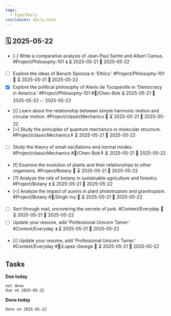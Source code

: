 ```yaml
---
tags:
  - Type/Daily
cssclasses: daily-note
---
```


## 🗓️ 2025-05-22

- [-] Write a comparative analysis of Jean-Paul Sartre and Albert Camus. #Project/Philosophy-101 ⏫ ⏳ 2025-05-21 📅 2025-05-22
- [ ] Explore the ideas of Baruch Spinoza in 'Ethics.' #Project/Philosophy-101 🔺 ⏳ 2025-05-21 📅 2025-05-22
- [x] Explore the political philosophy of Alexis de Tocqueville in 'Democracy in America.' #Project/Philosophy-101 #👤/Chen-Bob ⏳ 2025-05-21 📅 2025-05-22 ✅ 2025-05-22
- [/] Learn about the relationship between simple harmonic motion and circular motion. #Project/classicMechanics 🔽 ⏳ 2025-05-21 📅 2025-05-22
- [>] Study the principles of quantum mechanics in molecular structure. #Project/classicMechanics ⏬ ⏳ 2025-05-21 📅 2025-05-22
- [ ] Study the theory of small oscillations and normal modes. #Project/classicMechanics #👤/Chen-Bob ⏬ ⏳ 2025-05-21 📅 2025-05-22
- [f] Examine the evolution of plants and their relationships to other organisms. #Project/Botany 🔺 ⏳ 2025-05-21 📅 2025-05-22
- [?] Analyze the role of botany in sustainable agriculture and forestry. #Project/Botany ⏫ ⏳ 2025-05-21 📅 2025-05-22
- [<] Analyze the impact of auxins in plant phototropism and gravitropism. #Project/Botany #👤/Singh-Ivy 🔽 ⏳ 2025-05-21 📅 2025-05-22
- [ ] Sort through mail, uncovering the secrets of junk. #Context/Everyday 🔽 ⏳ 2025-05-21 📅 2025-05-22
- [ ] Update your resume, add 'Professional Unicorn Tamer.' #Context/Everyday ⏫ ⏳ 2025-05-21 📅 2025-05-22
- [/] Update your resume, add 'Professional Unicorn Tamer.' #Context/Everyday #👤/Lopez-George 🔼 ⏳ 2025-05-21 📅 2025-05-22

## Tasks

**Due today**

```tasks
not done
due on 2025-05-22
```

**Done today**

```tasks
done on 2025-05-22
```
            